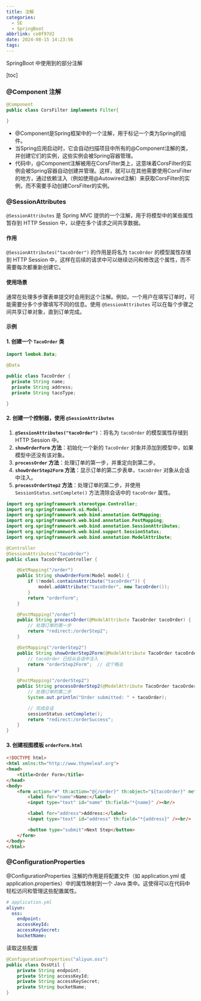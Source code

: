 ```yaml
---
title: 注解
categories:
  - SE
  - SpringBoot
abbrlink: ce0f97d2
date: 2024-08-15 14:23:56
tags:
---
```


<!--more-->

SpringBoot 中使用到的部分注解

[toc]



### @Component 注解

```java
@Component
public class CorsFilter implements Filter{

}
```

- @Component是Spring框架中的一个注解，用于标记一个类为Spring的组件。
- 当Spring应用启动时，它会自动扫描项目中所有的@Component注解的类，并创建它们的实例，这些实例会被Spring容器管理。  
- 代码中，@Component注解被用在CorsFilter类上，这意味着CorsFilter的实例会被Spring容器自动创建并管理。这样，就可以在其他需要使用CorsFilter的地方，通过依赖注入（例如使用@Autowired注解）来获取CorsFilter的实例，而不需要手动创建CorsFilter的实例。

### @SessionAttributes

`@SessionAttributes` 是 Spring MVC 提供的一个注解，用于将模型中的某些属性暂存到 HTTP Session 中，以便在多个请求之间共享数据。

#### 作用

`@SessionAttributes("tacoOrder")` 的作用是将名为 `tacoOrder` 的模型属性存储到 HTTP Session 中，这样在后续的请求中可以继续访问和修改这个属性，而不需要每次都重新创建它。

#### 使用场景

通常在处理多步骤表单提交时会用到这个注解。例如，一个用户在填写订单时，可能需要分多个步骤填写不同的信息。使用 `@SessionAttributes` 可以在每个步骤之间共享订单对象，直到订单完成。

#### 示例

#### 1. 创建一个 `TacoOrder` 类

```java
import lombok.Data;

@Data

public class TacoOrder {
  private String name;
  private String address;
  private String tacoType;

}
```

#### 2. 创建一个控制器，使用 `@SessionAttributes`

1. **`@SessionAttributes("tacoOrder")`**：将名为 `tacoOrder` 的模型属性存储到 HTTP Session 中。
2. **`showOrderForm` 方法**：初始化一个新的 `TacoOrder` 对象并添加到模型中，如果模型中还没有该对象。
3. **`processOrder` 方法**：处理订单的第一步，并重定向到第二步。
4. **`showOrderStep2Form` 方法**：显示订单的第二步表单，`tacoOrder` 对象从会话中注入。
5. **`processOrderStep2` 方法**：处理订单的第二步，并使用 `SessionStatus.setComplete()` 方法清除会话中的 `tacoOrder` 属性。

```java
import org.springframework.stereotype.Controller;
import org.springframework.ui.Model;
import org.springframework.web.bind.annotation.GetMapping;
import org.springframework.web.bind.annotation.PostMapping;
import org.springframework.web.bind.annotation.SessionAttributes;
import org.springframework.web.bind.support.SessionStatus;
import org.springframework.web.bind.annotation.ModelAttribute;

@Controller
@SessionAttributes("tacoOrder")
public class TacoOrderController {

    @GetMapping("/order")
    public String showOrderForm(Model model) {
        if (!model.containsAttribute("tacoOrder")) {
            model.addAttribute("tacoOrder", new TacoOrder());
        }
        return "orderForm";  
    }

    @PostMapping("/order")
    public String processOrder(@ModelAttribute TacoOrder tacoOrder) {
        // 处理订单的第一步
        return "redirect:/orderStep2";
    }

    @GetMapping("/orderStep2")
    public String showOrderStep2Form(@ModelAttribute TacoOrder tacoOrder) {
        // tacoOrder 已经从会话中注入
        return "orderStep2Form";  // 这个略去
    }

    @PostMapping("/orderStep2")
    public String processOrderStep2(@ModelAttribute TacoOrder tacoOrder, SessionStatus sessionStatus) {
        // 处理订单的第二步
        System.out.println("Order submitted: " + tacoOrder);

        // 完成会话
        sessionStatus.setComplete();
        return "redirect:/orderSuccess";
    }
}
```



#### 3. 创建视图模板 `orderForm.html`

```html
<!DOCTYPE html>
<html xmlns:th="http://www.thymeleaf.org">
<head>
    <title>Order Form</title>
</head>
<body>
    <form action="#" th:action="@{/order}" th:object="${tacoOrder}" method="post">
        <label for="name">Name:</label>
        <input type="text" id="name" th:field="*{name}" /><br/>

        <label for="address">Address:</label>
        <input type="text" id="address" th:field="*{address}" /><br/>

        <button type="submit">Next Step</button>
    </form>
</body>
</html>
```



### @ConfigurationProperties

@ConfigurationProperties 注解的作用是将配置文件（如 application.yml 或 application.properties）中的属性映射到一个 Java 类中。这使得可以在代码中轻松访问和管理这些配置属性。

```yml
# application.yml
aliyun:
  oss:
    endpoint: 
    accessKeyId: 
    accessKeySecret: 
    bucketName: 
```

读取这些配置

```java
@ConfigurationProperties("aliyun.oss")
public class OssUtil {
    private String endpoint;
    private String accessKeyId;
    private String accessKeySecret;
    private String bucketName;
}
```

